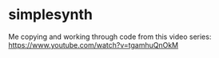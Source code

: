 # simplesynth
Me copying and working through code from this video series: https://www.youtube.com/watch?v=tgamhuQnOkM
